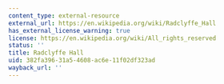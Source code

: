 ```yaml
---
content_type: external-resource
external_url: https://en.wikipedia.org/wiki/Radclyffe_Hall
has_external_license_warning: true
license: https://en.wikipedia.org/wiki/All_rights_reserved
status: ''
title: Radclyffe Hall
uid: 382fa396-31a5-4608-ac6e-11f02df323ad
wayback_url: ''
---
```

